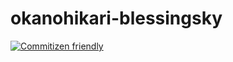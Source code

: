 # okanohikari-blessingsky
[![Commitizen friendly](https://img.shields.io/badge/commitizen-friendly-brightgreen.svg)](http://commitizen.github.io/cz-cli/)
